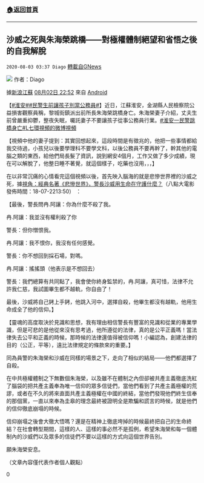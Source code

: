 ###  [:house:返回首頁](https://github.com/ourhimalayas/txt)
---

## 沙威之死與朱海榮跳橋——對極權體制絕望和省悟之後的自我解脫
`2020-08-03 03:37 Diago` [轉載自GNews](https://gnews.org/zh-hant/283790/)

![](https://s3.amazonaws.com/gnews-media-offload/wp-content/uploads/2020/08/03033201/%E5%B0%81%E9%9D%A2-9.jpg)
作者：Diago

據[新浪江蘇](https://weibo.com/2259661342?refer_flag=1001030103_) [08月02日 22:52](https://weibo.com/2259661342/Je6jgf2MQ?refer_flag=1001030103_) 來自 [Android](https://weibo.com/)

【[#淮安#](https://s.weibo.com/weibo?q=%23%E6%B7%AE%E5%AE%89%23)[#民警生前讓孩子別當公務員#](https://s.weibo.com/weibo?q=%23%E6%B0%91%E8%AD%A6%E7%94%9F%E5%89%8D%E8%AE%A9%E5%AD%A9%E5%AD%90%E5%88%AB%E5%BD%93%E5%85%AC%E5%8A%A1%E5%91%98%23)】近日，江蘇淮安，金湖縣人民檢察院公益損害觀察員稱，黎城街鎮派出前所長朱海榮跳橋身亡。朱海榮妻子介紹，丈夫生前曾嚴重抑鬱，整夜失眠，囑託妻子不要讓孩子從事公務員行業。[#淮安一民警跳橋身亡#](https://s.weibo.com/weibo?q=%23%E6%B7%AE%E5%AE%89%E4%B8%80%E6%B0%91%E8%AD%A6%E8%B7%B3%E6%A1%A5%E8%BA%AB%E4%BA%A1%23)[L七環視頻的微博視頻](http://t.cn/A6UG3NRT)

【視頻中他的妻子提到：其實回想起來，這段時間是有徵兆的，他把一些事情都給我交待過，小孩兒以後要學理科不要學文科，以後公務員不要再幹了，幹其他的電腦之類的東西，給他們局長髮了資訊，說到網安4個月，工作又做了多少成績，現在可以解脫了，他整日睡不著覺，就這個樣子，吃藥也沒用，，，】

在以非常沉痛的心情看完這個視頻以後，首先映入腦海的就是悲慘世界裡的沙威之死，據[視角：經典名著《悲慘世界》，警長沙威用生命在守護什麼？](https://baijiahao.baidu.com/s?id=1606567949670058979&amp;wfr=spider&amp;for=pc)（八點大電影發佈時間：18-07-2213:50） ：

【最後，警長問冉.阿讓：你為什麼不殺了我。

冉.阿讓：我並沒有權利殺了你

警長：但你憎恨我。

冉.阿讓：我不恨你，我沒有任何感覺。

警長：你不想回到採石場，對嗎。

冉.阿讓：搖搖頭（他表示是不想回去）

警長：我們總算有共同點了，我會使你終身監禁的，冉.阿讓，真可惜，法律不允許我仁慈，我試圖畢生都不越軌，你自由了！

最後，沙威將自己銬上手銬，他跳入河中，選擇自殺，他畢生都沒有越軌，他用生命成全了他的信仰。】

【靈魂的高度取決於見識和思想，我有理由相信警長有豐富的見識和從業的專業學識，但是可悲的是他從來沒有思考過，他所遵從的法律，真的是公平正義嗎！當法律失去公平和正義的時候，那時候的法律還值得被信仰嗎！小編認為，創建法律的目的（公正，平等），遠比法律規定的條款來的重要。】

同為員警的朱海榮和沙威在同樣的場景之下，走向了相似的結局——他們都選擇了自殺。

在中共極權體制之下無數個朱海榮，以及雖不在體制之內但卻被共產主義徹底洗紅了腦袋的把共產主義奉為唯一信仰的眾多信徒們，當他們看到了共產主義極權的荒謬，或者在不久的將來直面共產主義極權在中國的終結，當他們發現他們終生信奉的那個黨，一直以來奉為圭皋的理念最終被證明全是欺騙和謊言的時候，就是他們的信仰徹底崩塌的時候。

信仰崩塌之後會大徹大悟嗎？還是在精神上徹底垮掉的時候最終把自己的生命終結？在社會轉型期間，這樣的人、這樣的事必然不是孤例，希望朱海榮和每一個體制內的沙威們以及眾多的信徒們不要以這樣的方式向這個世界告別。

願朱海榮安息。

（文章內容僅代表作者個人觀點）

0
